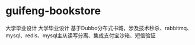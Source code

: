 # guifeng-bookstore
大学毕业设计
大学毕业设计 基于Dubbo分布式书城，涉及技术秒杀、rabbitmq、mysql、redis、mysql主从读写分离、集成支付宝沙箱、短信验证
